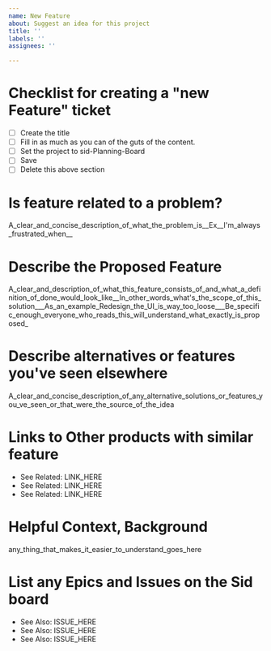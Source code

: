 ```yaml
---
name: New Feature
about: Suggest an idea for this project
title: ''
labels: ''
assignees: ''

---
```


# Checklist for creating a "new Feature" ticket
- [ ] Create the title
- [ ] Fill in as much as you can of the guts of the content.
- [ ] Set the project to sid-Planning-Board 
- [ ] Save 
- [ ] Delete this above section

# Is feature  related to a problem?

A_clear_and_concise_description_of_what_the_problem_is__Ex__I'm_always_frustrated_when__

# Describe the Proposed Feature

A_clear_and_description_of_what_this_feature_consists_of_and_what_a_definition_of_done_would_look_like__In_other_words_what's_the_scope_of_this_solution___As_an_example_Redesign_the_UI_is_way_too_loose___Be_specific_enough_everyone_who_reads_this_will_understand_what_exactly_is_proposed_

# Describe alternatives or features you've seen elsewhere

A_clear_and_concise_description_of_any_alternative_solutions_or_features_you_ve_seen_or_that_were_the_source_of_the_idea

# Links to Other products with similar feature
- See Related: LINK_HERE
- See Related: LINK_HERE
- See Related: LINK_HERE

# Helpful Context, Background

any_thing_that_makes_it_easier_to_understand_goes_here

# List any Epics and Issues on the Sid board
- See Also: ISSUE_HERE
- See Also: ISSUE_HERE
- See Also: ISSUE_HERE
